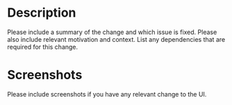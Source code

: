 # Description

Please include a summary of the change and which issue is fixed. Please also include relevant motivation and context. List any dependencies that are required for this change.

# Screenshots

Please include screenshots if you have any relevant change to the UI.

